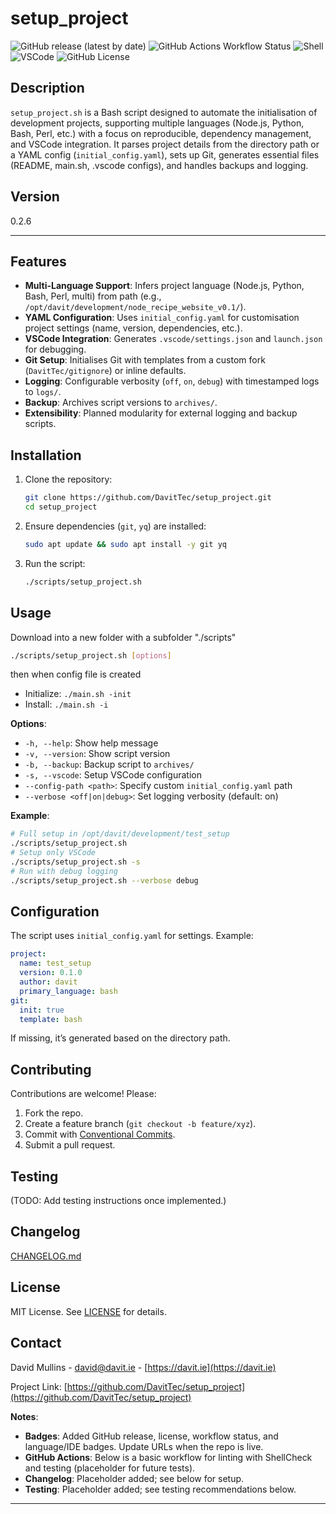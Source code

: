 # setup_project

![GitHub release (latest by date)](https://img.shields.io/github/v/release/DavitTec/setup_project)
![GitHub Actions Workflow Status](https://github.com/DavitTec/setup_project/workflows/Lint/badge.svg)
![Shell](https://img.shields.io/badge/language-Bash-blue)
![VSCode](https://img.shields.io/badge/IDE-VSCode-green)
![GitHub License](https://img.shields.io/github/license/DavitTec/setup_project)

## Description

`setup_project.sh` is a Bash script designed to automate the initialisation of development projects, supporting multiple languages (Node.js, Python, Bash, Perl, etc.) with a focus on reproducible, dependency management, and VSCode integration. It parses project details from the directory path or a YAML config (`initial_config.yaml`), sets up Git, generates essential files (README, main.sh, .vscode configs), and handles backups and logging.

## Version

0.2.6

---

<!-- START doctoc generated TOC please keep comment here to allow auto update -->

<!-- END doctoc generated TOC please keep comment here to allow auto update -->

## Features

- **Multi-Language Support**: Infers project language (Node.js, Python, Bash, Perl, multi) from path (e.g., `/opt/davit/development/node_recipe_website_v0.1/`).
- **YAML Configuration**: Uses `initial_config.yaml` for customisation project settings (name, version, dependencies, etc.).
- **VSCode Integration**: Generates `.vscode/settings.json` and `launch.json` for debugging.
- **Git Setup**: Initialises Git with templates from a custom fork (`DavitTec/gitignore`) or inline defaults.
- **Logging**: Configurable verbosity (`off`, `on`, `debug`) with timestamped logs to `logs/`.
- **Backup**: Archives script versions to `archives/`.
- **Extensibility**: Planned modularity for external logging and backup scripts.

## Installation

1. Clone the repository:

   ```bash
   git clone https://github.com/DavitTec/setup_project.git
   cd setup_project

   ```

2. Ensure dependencies (`git`, `yq`) are installed:

   ```bash
   sudo apt update && sudo apt install -y git yq
   ```

3. Run the script:

   ```bash
   ./scripts/setup_project.sh
   ```

## Usage

Download into a new folder with a subfolder "./scripts"

```bash
./scripts/setup_project.sh [options]
```

then when config file is created

- Initialize: `./main.sh -init`
- Install: `./main.sh -i`

**Options**:

- `-h, --help`: Show help message
- `-v, --version`: Show script version
- `-b, --backup`: Backup script to `archives/`
- `-s, --vscode`: Setup VSCode configuration
- `--config-path <path>`: Specify custom `initial_config.yaml` path
- `--verbose <off|on|debug>`: Set logging verbosity (default: on)

**Example**:

```bash
# Full setup in /opt/davit/development/test_setup
./scripts/setup_project.sh
# Setup only VSCode
./scripts/setup_project.sh -s
# Run with debug logging
./scripts/setup_project.sh --verbose debug
```

## Configuration

The script uses `initial_config.yaml` for settings. Example:

```yaml
project:
  name: test_setup
  version: 0.1.0
  author: davit
  primary_language: bash
git:
  init: true
  template: bash
```

If missing, it’s generated based on the directory path.

## Contributing

Contributions are welcome! Please:

1. Fork the repo.
2. Create a feature branch (`git checkout -b feature/xyz`).
3. Commit with [Conventional Commits](https://www.conventionalcommits.org/).
4. Submit a pull request.

## Testing

(TODO: Add testing instructions once implemented.)

## Changelog

[CHANGELOG.md](CHANGELOG.md)

## License

MIT License. See [LICENSE](LICENSE) for details.

## Contact

David Mullins - [david@davit.ie](mailto:david@davit.ie) - [https://davit.ie](https://davit.ie)

Project Link: [https://github.com/DavitTec/setup_project](https://github.com/DavitTec/setup_project)

**Notes**:

- **Badges**: Added GitHub release, license, workflow status, and language/IDE badges. Update URLs when the repo is live.
- **GitHub Actions**: Below is a basic workflow for linting with ShellCheck and testing (placeholder for future tests).
- **Changelog**: Placeholder added; see below for setup.
- **Testing**: Placeholder added; see testing recommendations below.

---
